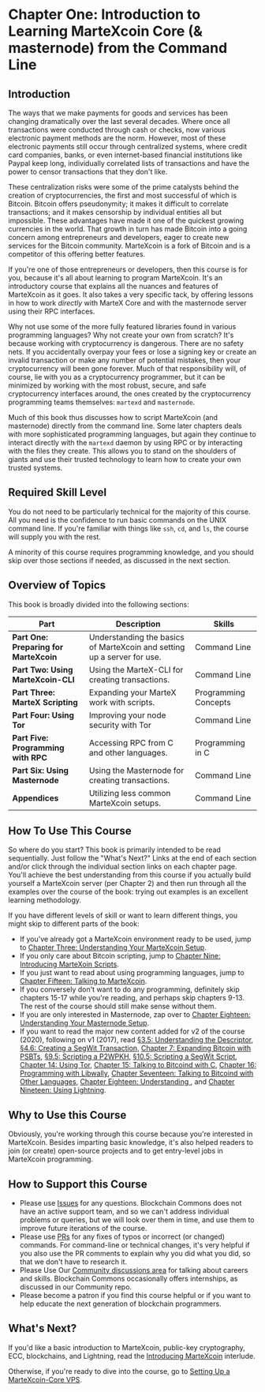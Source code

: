 # Chapter One: Introduction to Learning MarteXcoin Core (& masternode) from the Command Line

## Introduction

The ways that we make payments for goods and services has been changing dramatically over the last several decades. Where once all transactions were conducted through cash or checks, now various electronic payment methods are the norm. However, most of these electronic payments still occur through centralized systems, where credit card companies, banks, or even internet-based financial institutions like Paypal keep long, individually correlated lists of transactions and have the power to censor transactions that they don't like.

These centralization risks were some of the prime catalysts behind the creation of cryptocurrencies, the first and most successful of which is Bitcoin. Bitcoin offers pseudonymity; it makes it difficult to correlate transactions; and it makes censorship by individual entities all but impossible. These advantages have made it one of the quickest growing currencies in the world. That growth in turn has made Bitcoin into a going concern among entrepreneurs and developers, eager to create new services for the Bitcoin community. MarteXcoin is a fork of Bitcoin and is a competitor of this offering better features.

If you're one of those entrepreneurs or developers, then this course is for you, because it's all about learning to program MarteXcoin. It's an introductory course that explains all the nuances and features of MarteXcoin as it goes. It also takes a very specific tack, by offering lessons in how to work _directly_ with MarteX Core and with the masternode server using their RPC interfaces.

Why not use some of the more fully featured libraries found in various programming languages? Why not create your own from scratch? It's because working with cryptocurrency is dangerous. There are no safety nets. If you accidentally overpay your fees or lose a signing key or create an invalid transaction or make any number of potential mistakes, then your cryptocurrency will been gone forever. Much of that responsibility will, of course, lie with you as a cryptocurrency programmer, but it can be minimized by working with the most robust, secure, and safe cryptocurrency interfaces around, the ones created by the cryptocurrency programming teams themselves: ``martexd`` and ``masternode``.

Much of this book thus discusses how to script MarteXcoin (and masternode) directly from the command line. Some later chapters deals with more sophisticated programming languages, but again they continue to interact directly with the ``martexd`` daemon by using RPC or by interacting with the files they create. This allows you to stand on the shoulders of giants and use their trusted technology to learn how to create your own trusted systems.

## Required Skill Level

You do not need to be particularly technical for the majority of this course. All you need is the confidence to run basic commands on the UNIX command line. If you're familiar with things like `ssh`, `cd`, and `ls`, the course will supply you with the rest.

A minority of this course requires programming knowledge, and you should skip over those sections if needed, as discussed in the next section.

## Overview of Topics

This book is broadly divided into the following sections:

| Part | Description | Skills |
|-------|---------|---------|
| **Part One: Preparing for MarteXcoin** | Understanding the basics of MarteXcoin and setting up a server for use. | Command Line |
| **Part Two: Using MarteXcoin-CLI** | Using the MarteX-CLI for creating transactions. | Command Line |
| **Part Three: MarteX Scripting** | Expanding your MarteX work with scripts. | Programming Concepts |
| **Part Four: Using Tor** | Improving your node security with Tor | Command Line |
| **Part Five: Programming with RPC** | Accessing RPC from C and other languages. | Programming in C |
| **Part Six: Using Masternode** | Using the Masternode for creating transactions. | Command Line |
| **Appendices** | Utilizing less common MarteXcoin setups. | Command Line |

## How To Use This Course

So where do you start? This book is primarily intended to be read sequentially. Just follow the "What's Next?" Links at the end of each section and/or click through the individual section links on each chapter page. You'll achieve the best understanding from this course if you actually build yourself a MarteXcoin server (per Chapter 2) and then run through all the examples over the course of the book: trying out examples is an excellent learning methodology.

If you have different levels of skill or want to learn different things, you might skip to different parts of the book:

* If you've already got a MarteXcoin environment ready to be used, jump to [Chapter Three: Understanding Your MarteXcoin Setup](03_0_Understanding_Your_MarteXcoin_Setup.md).
* If you only care about Bitcoin scripting, jump to [Chapter Nine: Introducing MarteXoin Scripts](09_0_Introducing_MarteXcoin_Scripts.md).
* If you just want to read about using programming languages, jump to [Chapter Fifteen: Talking to MarteXcoin](15_0_Talking_to_MarteXd.md).
* If you conversely don't want to do any programming, definitely skip chapters 15-17 while you're reading, and perhaps skip chapters 9-13. The rest of the course should still make sense without them.
* If you are only interested in Masternode, zap over to [Chapter Eighteen: Understanding Your Masternode Setup](18_0_Understanding_Your_Masternode_Setup.md).
* If you want to read the major new content added for v2 of the course (2020), following on v1 (2017), read [§3.5: Understanding the Descriptor](03_5_Understanding_the_Descriptor.md), [§4.6: Creating a SegWit Transaction](04_6_Creating_a_Segwit_Transaction.md), [Chapter 7: Expanding Bitcoin with PSBTs](07_0_Expanding_Bitcoin_Transactions_PSBTs.md), [§9.5: Scripting a P2WPKH](09_5_Scripting_a_P2WPKH.md), [§10.5: Scripting a SegWit Script](10_5_Scripting_a_Segwit_Script.md), [Chapter 14: Using Tor](14_0_Using_Tor.md), [Chapter 15: Talking to Bitcoind with C](15_0_Talking_to_Bitcoind.md), [Chapter 16: Programming with Libwally](16_0_Programming_with_Libwally.md), [Chapter Seventeen: Talking to Bitcoind with Other Languages](17_0_Talking_to_Bitcoind_Other.md), [Chapter Eighteen: Understanding ](18_0_Understanding_Your_Lightning_Setup.md), and [Chapter Nineteen: Using Lightning](19_0_Using_Lightning.md).

## Why to Use this Course

Obviously, you're working through this course because you're interested in MarteXcoin. Besides imparting basic knowledge, it's also helped readers to join (or create) open-source projects and to get entry-level jobs in MarteXcoin programming.

## How to Support this Course

* Please use [Issues](https://github.com/MarteXcoin-documentation/Learning-MarteXcoin-from-the-Command-Line/issues) for any questions. Blockchain Commons does not have an active support team, and so we can't address individual problems or queries, but we will look over them in time, and use them to improve future iterations of the course.
* Please use [PRs](https://github.com/MarteXcoin-documentation/Learning-MarteXcoin-from-the-Command-Line/pulls) for any fixes of typos or incorrect (or changed) commands. For command-line or technical changes, it's very helpful if you also use the PR comments to explain why you did what you did, so that we don't have to research it.
* Please Use Our [Community discussions area](https://github.com/MarteXcoin-documentation/Learning-MarteXcoin-from-the-Command-Line/discussions) for talking about careers and skills. Blockchain Commons occasionally offers internships, as discussed in our Community repo.
* Please become a patron if you find this course helpful or if you want to help educate the next generation of blockchain programmers.

## What's Next?

If you'd like a basic introduction to MarteXcoin, public-key cryptography, ECC, blockchains, and Lightning, read the [Introducing MarteXcoin](01_1_Introducing_MarteXcoin.md) interlude.

Otherwise, if you're ready to dive into the course, go to [Setting Up a MarteXcoin-Core VPS](02_0_Setting_Up_a_MarteXcoin-Core_VPS.md).
